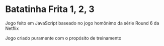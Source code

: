 # Batatinha Frita 1, 2, 3

Jogo feito em JavaScript baseado no jogo homônimo da série Round 6 da Netflix

Jogo criado puramente com o propósito de treinamento
